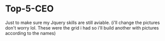 # Top-5-CEO
Just to make sure my Jquery skills are still aviable. (i'll change the pictures don't worry lol. These were the grid i had so i'll build another with pictures according to the names)
